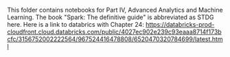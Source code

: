 This folder contains notebooks for Part IV, Advanced Analytics and Machine Learning. The book "Spark: The definitive guide" is abbreviated as STDG here.
Here is a link to databrics with Chapter 24: https://databricks-prod-cloudfront.cloud.databricks.com/public/4027ec902e239c93eaaa8714f173bcfc/3156752002222564/967524416478808/6520470320784699/latest.html
